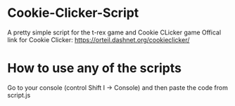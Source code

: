 # Cookie-Clicker-Script
A pretty simple script for the t-rex game and Cookie CLicker game
Offical link for Cookie Clicker: https://orteil.dashnet.org/cookieclicker/


# How to use any of the scripts

Go to your console (control Shift I -> Console) and then paste the code from script.js
